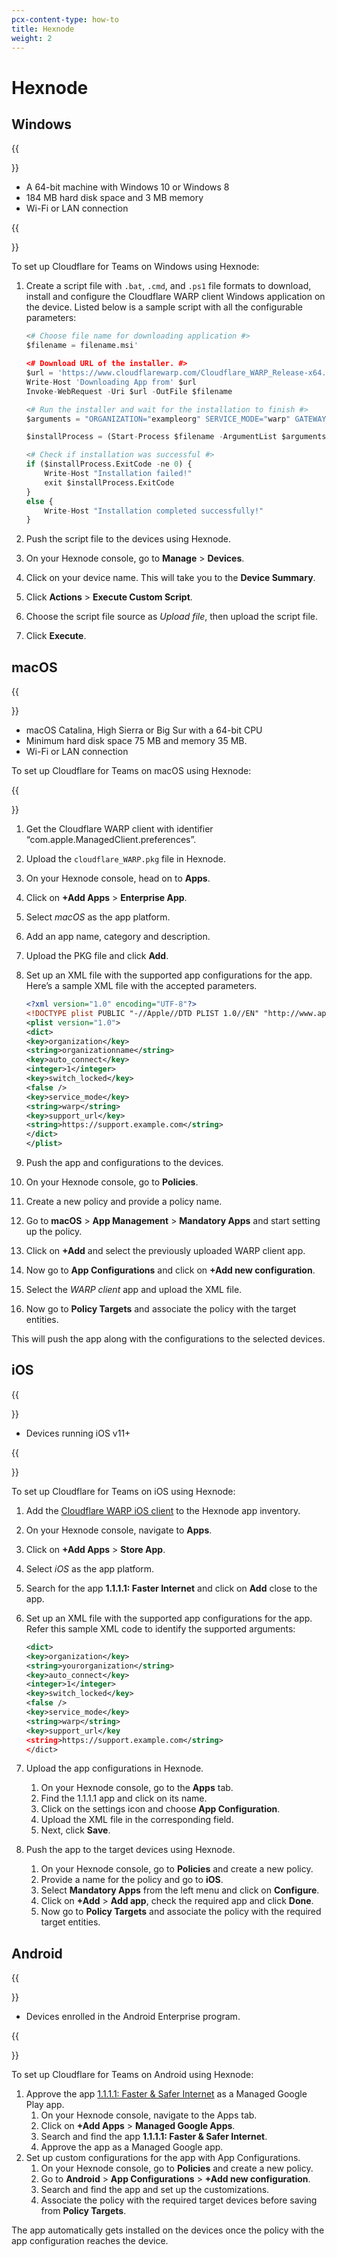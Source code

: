 ```yaml
---
pcx-content-type: how-to
title: Hexnode
weight: 2
---
```


# Hexnode

## Windows

{{<Aside type="note' header='Requirements">}}

*   A 64-bit machine with Windows 10 or Windows 8
*   184 MB hard disk space and 3 MB memory
*   Wi-Fi or LAN connection

{{</Aside>}}

To set up Cloudflare for Teams on Windows using Hexnode:

1.  Create a script file with `.bat`, `.cmd`, and `.ps1` file formats to download, install and configure the Cloudflare WARP client Windows application on the device. Listed below is a sample script with all the configurable parameters:

    ```python
    <# Choose file name for downloading application #>
    $filename = filename.msi'

    <# Download URL of the installer. #>
    $url = 'https://www.cloudflarewarp.com/Cloudflare_WARP_Release-x64.msi'
    Write-Host 'Downloading App from' $url
    Invoke-WebRequest -Uri $url -OutFile $filename

    <# Run the installer and wait for the installation to finish #>
    $arguments = "ORGANIZATION="exampleorg" SERVICE_MODE="warp" GATEWAY_UNIQUE_ID="fmxk762nrj" SUPPORT_URL="http://support.example.com""

    $installProcess = (Start-Process $filename -ArgumentList $arguments -PassThru -Wait)

    <# Check if installation was successful #>
    if ($installProcess.ExitCode -ne 0) {
        Write-Host "Installation failed!"
        exit $installProcess.ExitCode
    }
    else {
        Write-Host "Installation completed successfully!"
    }
    ```

2.  Push the script file to the devices using Hexnode.

3.  On your Hexnode console, go to **Manage** > **Devices**.

4.  Click on your device name. This will take you to the **Device Summary**.

5.  Click **Actions** > **Execute Custom Script**.

6.  Choose the script file source as *Upload file*, then upload the script file.

7.  Click **Execute**.

## macOS

{{<Aside type="note' header='Requirements">}}

*   macOS Catalina, High Sierra or Big Sur with a 64-bit CPU
*   Minimum hard disk space 75 MB and memory 35 MB.
*   Wi-Fi or LAN connection

To set up Cloudflare for Teams on macOS using Hexnode:

{{</Aside>}}

1.  Get the Cloudflare WARP client with identifier “com.apple.ManagedClient.preferences”.

2.  Upload the `cloudflare_WARP.pkg` file in Hexnode.

3.  On your Hexnode console, head on to **Apps**.

4.  Click on **+Add Apps** > **Enterprise App**.

5.  Select *macOS* as the app platform.

6.  Add an app name, category and description.

7.  Upload the PKG file and click **Add**.

8.  Set up an XML file with the supported app configurations for the app.
    Here’s a sample XML file with the accepted parameters.

    ```xml
    <?xml version="1.0" encoding="UTF-8"?>
    <!DOCTYPE plist PUBLIC "-//Apple//DTD PLIST 1.0//EN" "http://www.apple.com/DTDs/PropertyList-1.0.dtd">
    <plist version="1.0">
    <dict> 
    <key>organization</key> 
    <string>organizationname</string> 
    <key>auto_connect</key> 
    <integer>1</integer> 
    <key>switch_locked</key> 
    <false /> 
    <key>service_mode</key> 
    <string>warp</string> 
    <key>support_url</key>
    <string>https://support.example.com</string>
    </dict>
    </plist>
    ```

9.  Push the app and configurations to the devices.

10. On your Hexnode console, go to **Policies**.

11. Create a new policy and provide a policy name.

12. Go to **macOS** > **App Management** > **Mandatory Apps** and start setting up the policy.

13. Click on **+Add** and select the previously uploaded WARP client app.

14. Now go to **App Configurations** and click on **+Add new configuration**.

15. Select the *WARP client* app and upload the XML file.

16. Now go to **Policy Targets** and associate the policy with the target entities.

This will push the app along with the configurations to the selected devices.

## iOS

{{<Aside type="note' header='Requirements">}}

*   Devices running iOS v11+

{{</Aside>}}

To set up Cloudflare for Teams on iOS using Hexnode:

1.  Add the [Cloudflare WARP iOS client](https://apps.apple.com/us/app/id1423538627) to the Hexnode app inventory.

2.  On your Hexnode console, navigate to **Apps**.

3.  Click on **+Add Apps** > **Store App**.

4.  Select *iOS* as the app platform.

5.  Search for the app **1.1.1.1: Faster Internet** and click on **Add** close to the app.

6.  Set up an XML file with the supported app configurations for the app. Refer this sample XML code to identify the supported arguments:

    ```xml
    <dict> 
    <key>organization</key> 
    <string>yourorganization</string> 
    <key>auto_connect</key> 
    <integer>1</integer> 
    <key>switch_locked</key> 
    <false /> 
    <key>service_mode</key> 
    <string>warp</string> 
    <key>support_url</key
    <string>https://support.example.com</string>
    </dict>
    ```

7.  Upload the app configurations in Hexnode.
    1.  On your Hexnode console, go to the **Apps** tab.
    2.  Find the 1.1.1.1 app and click on its name.
    3.  Click on the settings icon and choose **App Configuration**.
    4.  Upload the XML file in the corresponding field.
    5.  Next, click **Save**.

8.  Push the app to the target devices using Hexnode.
    1.  On your Hexnode console, go to **Policies** and create a new policy.
    2.  Provide a name for the policy and go to **iOS**.
    3.  Select **Mandatory Apps** from the left menu and click on **Configure**.
    4.  Click on **+Add** > **Add app**, check the required app and click **Done**.
    5.  Now go to **Policy Targets** and associate the policy with the required target entities.

## Android

{{<Aside type="note' header='Requirements">}}

*   Devices enrolled in the Android Enterprise program.

{{</Aside>}}

To set up Cloudflare for Teams on Android using Hexnode:

1.  Approve the app [1.1.1.1: Faster & Safer Internet](https://play.google.com/work/apps/details?id=com.cloudflare.onedotonedotonedotone) as a Managed Google Play app.
    1.  On your Hexnode console, navigate to the Apps tab.
    2.  Click on **+Add Apps** > **Managed Google Apps**.
    3.  Search and find the app **1.1.1.1: Faster & Safer Internet**.
    4.  Approve the app as a Managed Google app.
2.  Set up custom configurations for the app with App Configurations.
    1.  On your Hexnode console, go to **Policies** and create a new policy.
    2.  Go to **Android** > **App Configurations** > **+Add new configuration**.
    3.  Search and find the app and set up the customizations.
    4.  Associate the policy with the required target devices before saving from **Policy Targets**.

The app automatically gets installed on the devices once the policy with the app configuration reaches the device.
